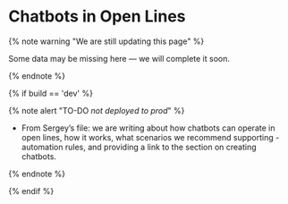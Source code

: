 # Chatbots in Open Lines

{% note warning "We are still updating this page" %}

Some data may be missing here — we will complete it soon.

{% endnote %}

{% if build == 'dev' %}

{% note alert "TO-DO _not deployed to prod_" %}

- From Sergey’s file: we are writing about how chatbots can operate in open lines, how it works, what scenarios we recommend supporting - automation rules, and providing a link to the section on creating chatbots.

{% endnote %}

{% endif %}